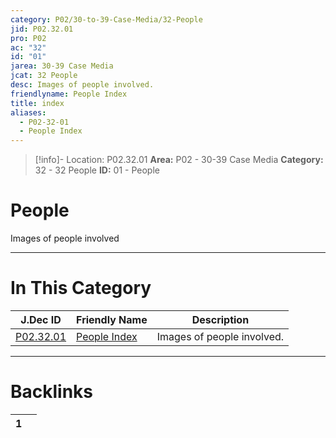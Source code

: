 ```yaml
---
category: P02/30-to-39-Case-Media/32-People
jid: P02.32.01
pro: P02
ac: "32"
id: "01"
jarea: 30-39 Case Media
jcat: 32 People
desc: Images of people involved.
friendlyname: People Index
title: index
aliases:
  - P02-32-01
  - People Index
---
```

>[!info]- Location: P02.32.01
>**Area:** P02 - 30-39 Case Media
>**Category:** 32 - 32 People
>**ID:** 01 - People

# People

Images of people involved
 


---
# In This Category

| J.Dec ID                                                                             | Friendly Name                                                                           | Description                |
| ------------------------------------------------------------------------------------ | --------------------------------------------------------------------------------------- | -------------------------- |
| [P02.32.01](index.md) | [People Index](index.md) | Images of people involved. |


---
# Backlinks
<div><table class="dataview table-view-table"><thead class="table-view-thead"><tr class="table-view-tr-header"><th class="table-view-th"><span></span><span class="dataview small-text">1</span></th><th class="table-view-th"><span></span></th></tr></thead><tbody class="table-view-tbody"></tbody></table></div>